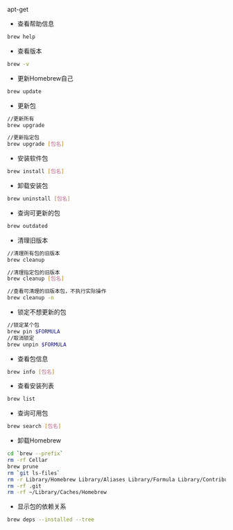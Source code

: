 apt-get

- 查看帮助信息

```bash
brew help
```

- 查看版本

```bash
brew -v
```

- 更新Homebrew自己

```bash
brew update
```

- 更新包 

```bash
//更新所有
brew upgrade

//更新指定包
brew upgrade [包名]
```

- 安装软件包

```bash
brew install [包名]
```

- 卸载安装包

```bash
brew uninstall [包名]
```

- 查询可更新的包

```bash
brew outdated
```

- 清理旧版本

```bash
//清理所有包的旧版本
brew cleanup 

//清理指定包的旧版本
brew cleanup [包名]

//查看可清理的旧版本包，不执行实际操作
brew cleanup -n 
```

- 锁定不想更新的包

```bash
//锁定某个包
brew pin $FORMULA  
//取消锁定
brew unpin $FORMULA     
```

- 查看包信息

```bash
brew info [包名]
```

- 查看安装列表

```bash
brew list
```

- 查询可用包

```bash
brew search [包名]
```

- 卸载Homebrew

```bash
cd `brew --prefix`
rm -rf Cellar
brew prune
rm `git ls-files`
rm -r Library/Homebrew Library/Aliases Library/Formula Library/Contributions
rm -rf .git
rm -rf ~/Library/Caches/Homebrew
```

- 显示包的依赖关系

```bash
brew deps --installed --tree
```
